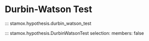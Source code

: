 # Durbin-Watson Test

::: stamox.hypothesis.durbin_watson_test

::: stamox.hypothesis.DurbinWatsonTest
    selection:
        members: false
